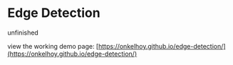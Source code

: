 # Edge Detection

unfinished 

view the working demo page: [https://onkelhoy.github.io/edge-detection/](https://onkelhoy.github.io/edge-detection/)